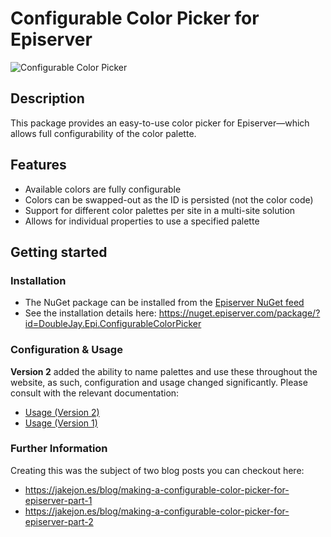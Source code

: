 # Configurable Color Picker for Episerver

![Configurable Color Picker](https://raw.githubusercontent.com/jacobjones/DoubleJay.Epi.ConfigurableColorPicker/master/images/configurable-color-picker.png)

## Description
This package provides an easy-to-use color picker for Episerver—which allows full configurability of the color palette.

## Features
* Available colors are fully configurable
* Colors can be swapped-out as the ID is persisted (not the color code)
* Support for different color palettes per site in a multi-site solution
* Allows for individual properties to use a specified palette

## Getting started
### Installation
* The NuGet package can be installed from the [Episerver NuGet feed](https://nuget.episerver.com/feed/)
* See the installation details here: https://nuget.episerver.com/package/?id=DoubleJay.Epi.ConfigurableColorPicker

### Configuration & Usage
**Version 2** added the ability to name palettes and use these throughout the website, as such, configuration and usage changed significantly. Please consult with the relevant documentation:

* [Usage (Version 2)](https://github.com/jacobjones/DoubleJay.Epi.ConfigurableColorPicker/wiki/Usage-%28Version-2%29)
* [Usage (Version 1)](https://github.com/jacobjones/DoubleJay.Epi.ConfigurableColorPicker/wiki/Usage-%28Version-1%29)

### Further Information

Creating this was the subject of two blog posts you can checkout here:

* https://jakejon.es/blog/making-a-configurable-color-picker-for-episerver-part-1
* https://jakejon.es/blog/making-a-configurable-color-picker-for-episerver-part-2